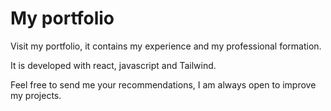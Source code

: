 # My portfolio

Visit my portfolio, it contains my experience and my professional formation.

It is developed with react, javascript and Tailwind.

Feel free to send me your recommendations, I am always open to improve my projects.
